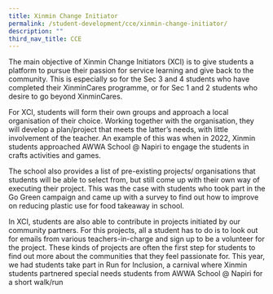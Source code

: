 ```yaml
---
title: Xinmin Change Initiator
permalink: /student-development/cce/xinmin-change-initiator/
description: ""
third_nav_title: CCE
---
```

The main objective of Xinmin Change Initiators (XCI) is to give students a platform to pursue their passion for service learning and give back to the community. This is especially so for the Sec 3 and 4 students who have completed their XinminCares programme, or for Sec 1 and 2 students who desire to go beyond XinminCares.

For XCI, students will form their own groups and approach a local organisation of their choice. Working together with the organisation, they will develop a plan/project that meets the latter’s needs, with little involvement of the teacher. An example of this was when in 2022, Xinmin students approached AWWA School @ Napiri to engage the students in crafts activities and games. 

The school also provides a list of pre-existing projects/ organisations that students will be able to select from, but still come up with their own way of executing their project. This was the case with students who took part in the Go Green campaign and came up with a survey to find out how to improve on reducing plastic use for food takeaway in school.

In XCI, students are also able to contribute in projects initiated by our community partners. For this projects, all a student has to do is to look out for emails from various teachers-in-charge and sign up to be a volunteer for the project. These kinds of projects are often the first step for students to find out more about the communities that they feel passionate for. This year, we had students take part in Run for Inclusion, a carnival where Xinmin students partnered special needs students from AWWA School @ Napiri for a short walk/run